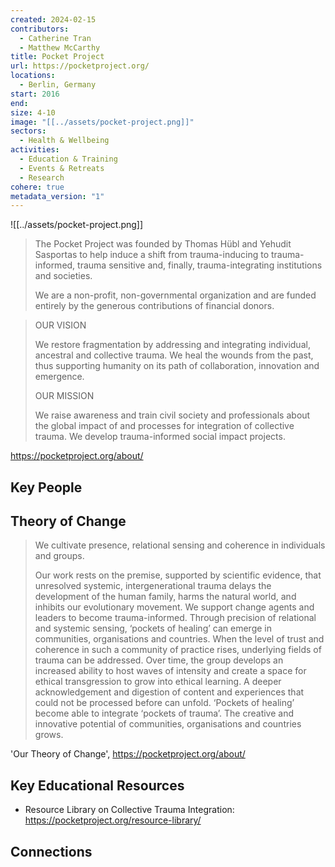 ```yaml
---
created: 2024-02-15
contributors:
  - Catherine Tran
  - Matthew McCarthy
title: Pocket Project
url: https://pocketproject.org/
locations:
  - Berlin, Germany
start: 2016
end: 
size: 4-10
image: "[[../assets/pocket-project.png]]"
sectors:
  - Health & Wellbeing
activities:
  - Education & Training
  - Events & Retreats
  - Research
cohere: true
metadata_version: "1"
---
```

![[../assets/pocket-project.png]]

>The Pocket Project was founded by Thomas Hübl and Yehudit Sasportas to help induce a shift from trauma-inducing to trauma-informed, trauma sensitive and, finally, trauma-integrating institutions and societies.
>
>We are a non-profit, non-governmental organization and are funded entirely by the generous contributions of financial donors.

>OUR VISION
>
>We restore fragmentation by addressing and integrating individual, ancestral and collective trauma. We heal the wounds from the past, thus supporting humanity on its path of collaboration, innovation and emergence.
>
>OUR MISSION
>
>We raise awareness and train civil society and professionals about the global impact of and processes for integration of collective trauma. We develop trauma-informed social impact projects.

https://pocketproject.org/about/
## Key People

## Theory of Change

>We cultivate presence, relational sensing and coherence in individuals and groups.
>
>Our work rests on the premise, supported by scientific evidence, that unresolved systemic, intergenerational trauma delays the development of the human family, harms the natural world, and inhibits our evolutionary movement. We support change agents and leaders to become trauma-informed. Through precision of relational and systemic sensing, ‘pockets of healing’ can emerge in communities, organisations and countries. When the level of trust and coherence in such a community of practice rises, underlying fields of trauma can be addressed. Over time, the group develops an increased ability to host waves of intensity and create a space for ethical transgression to grow into ethical learning. A deeper acknowledgement and digestion of content and experiences that could not be processed before can unfold. ‘Pockets of healing’ become able to integrate ‘pockets of trauma’. The creative and innovative potential of communities, organisations and countries grows.

'Our Theory of Change', https://pocketproject.org/about/

## Key Educational Resources

- Resource Library on Collective Trauma Integration: https://pocketproject.org/resource-library/

## Connections










